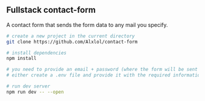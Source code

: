 ## Fullstack contact-form

A contact form that sends the form data to any mail you specify.

```bash
# create a new project in the current directory
git clone https://github.com/Alxlol/contact-form

# install dependencies
npm install

# you need to provide an email + password (where the form will be sent too and from)
# either create a .env file and provide it with the required information or just fill it out manually in the +page.server.ts file

# run dev server
npm run dev -- --open
```
